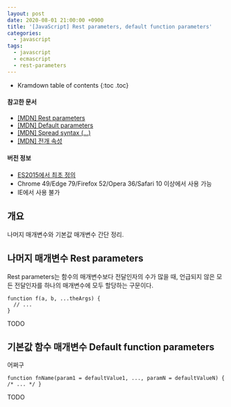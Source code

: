 ```yaml
---
layout: post
date: 2020-08-01 21:00:00 +0900
title: '[JavaScript] Rest parameters, default function parameters'
categories:
  - javascript
tags:
  - javascript
  - ecmascript
  - rest-parameters
---
```


* Kramdown table of contents
{:toc .toc}

#### 참고한 문서

- [\[MDN\] Rest parameters](https://developer.mozilla.org/en-US/docs/Web/JavaScript/Reference/Functions/rest_parameters)
- [\[MDN\] Default parameters](https://developer.mozilla.org/en-US/docs/Web/JavaScript/Reference/Functions/Default_parameters)
- [\[MDN\] Spread syntax (...)](https://developer.mozilla.org/en-US/docs/Web/JavaScript/Reference/Operators/Spread_syntax)
- [\[MDN\] 전개 속성](https://developer.mozilla.org/en-US/docs/Web/JavaScript/Reference/Operators/Object_initializer#spread_properties)

#### 버전 정보

- [ES2015에서 최초 정의](https://262.ecma-international.org/6.0/#sec-function-definitions)
- Chrome 49/Edge 79/Firefox 52/Opera 36/Safari 10 이상에서 사용 가능
- IE에서 사용 불가

## 개요

나머지 매개변수와 기본값 매개변수 간단 정리.

## 나머지 매개변수 Rest parameters

Rest parameters는 함수의 매개변수보다 전달인자의 수가 많을 때, 언급되지 않은 모든 전달인자를 하나의 매개변수에 모두 할당하는 구문이다.

```
function f(a, b, ...theArgs) {
  // ...
}
```

TODO

## 기본값 함수 매개변수 Default function parameters

어쩌구

```
function fnName(param1 = defaultValue1, ..., paramN = defaultValueN) { /* ... */ }
```

TODO
